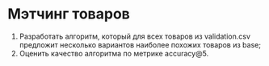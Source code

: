 # Мэтчинг товаров

1. Разработать алгоритм, который для всех товаров из validation.csv предложит несколько вариантов наиболее похожих товаров из base;
2. Оценить качество алгоритма по метрике accuracy@5.

